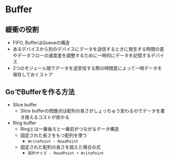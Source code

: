 # Buffer
## 緩衝の役割
- FIFO, BufferはQueueの構造
- あるデバイスから別のデバイスにデータを送信するときに発生する時間の差やデータフローの速度差を調整するために一時的にデータを記憶するデバイス
- 2つのモジュール間でデータを送受信する際の時間差によって一時データを保存しておくストア

## GoでBufferを作る方法
- Slice buffer
  - Slice bufferの問題点は配列の長さがしょっちゅう変わるのでデータを書き換えるコストが掛かる
- Ring buffer
  - Ringとは一番後ろと一番前がつながるデータ構造
  - 固定された長さをもつ配列を使う
    - `WritePoint - ReadPoint`
  - 固定された配列の長さを超えた場合の式
    - `配列サイズ - ReadPoint + WritePoint`